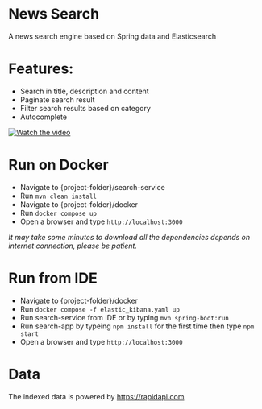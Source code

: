 # News Search
A news search engine based on Spring data and Elasticsearch
# Features:
  <ul>
  <li>Search in title, description and content</li>
  <li>Paginate search result</li>
  <li>Filter search results based on category</li>
  <li>Autocomplete</li>
  </ul>
   
  [![Watch the video](https://github.com/amrkhaledccd/news-search/blob/master/video.png)](https://www.youtube.com/watch?v=iGoe1jlMs20)
   
# Run on Docker
<ul>
  <li>Navigate to {project-folder}/search-service</li>
  <li>Run  <code>mvn clean install</code></li>
  <li>Navigate to {project-folder}/docker</li>
  <li>Run  <code>docker compose up</code></li>
  <li>Open a browser and type <code>http://localhost:3000</code></li>
</ul>
 <i>It may take some minutes to download all the dependencies depends on internet connection, please be patient.</i>
 
# Run from IDE
<ul>
  <li>Navigate to {project-folder}/docker</li>
  <li>Run  <code>docker compose -f elastic_kibana.yaml up</code></li>
  <li>Run search-service from IDE or by typing <code>mvn spring-boot:run</code></li>
  <li>Run search-app by typeing <code>npm install</code> for the first time then type <code>npm start</code></li>
  <li>Open a browser and type <code>http://localhost:3000</code></li>
</ul>

# Data
The indexed data is powered by https://rapidapi.com 

